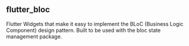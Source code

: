 <!--github:felangel:bloc-->
## flutter_bloc

Flutter Widgets that make it easy to implement the BLoC (Business Logic Component) design pattern. Built to be used with the bloc state management package.